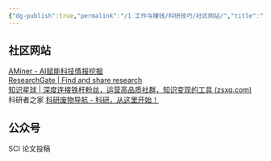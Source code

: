 ```yaml
---
{"dg-publish":true,"permalink":"/1 工作与赚钱/科研技巧/社区网站/","title":"社区网站"}
---
```



## 社区网站
[AMiner - AI赋能科技情报挖掘](https://www.aminer.cn/)  
[ResearchGate \| Find and share research](https://www.researchgate.net/)  
[知识星球 \| 深度连接铁杆粉丝，运营高品质社群，知识变现的工具 (zsxq.com)](https://www.zsxq.com/)  
科研者之家
[科研废物导航 - 科研，从这里开始！](https://www.yanweb.top/)

## 公众号
SCI 论文投稿